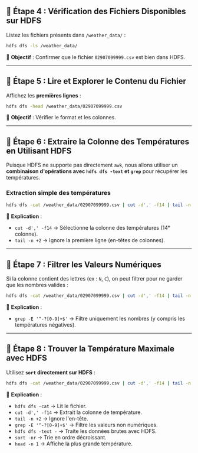## **🔹 Étape 4 : Vérification des Fichiers Disponibles sur HDFS**

Listez les fichiers présents dans `/weather_data/` :

```bash
hdfs dfs -ls /weather_data/
```
🔹 **Objectif** : Confirmer que le fichier `02907099999.csv` est bien dans HDFS.

---

## **🔹 Étape 5 : Lire et Explorer le Contenu du Fichier**

Affichez les **premières lignes** :

```bash
hdfs dfs -head /weather_data/02907099999.csv
```
🔹 **Objectif** : Vérifier le format et les colonnes.

---

## **🔹 Étape 6 : Extraire la Colonne des Températures en Utilisant HDFS**

Puisque HDFS ne supporte pas directement `awk`, nous allons utiliser un **combinaison d'opérations avec `hdfs dfs -text` et `grep`** pour récupérer les températures.

### **Extraction simple des températures**

```bash
hdfs dfs -cat /weather_data/02907099999.csv | cut -d',' -f14 | tail -n +2
```

🔹 **Explication** :

- `cut -d',' -f14` → Sélectionne la colonne des températures (14ᵉ colonne).
- `tail -n +2` → Ignore la première ligne (en-têtes de colonnes).

---

## **🔹 Étape 7 : Filtrer les Valeurs Numériques**

Si la colonne contient des lettres (ex : `N`, `C`), on peut filtrer pour ne garder que les nombres valides :

```bash
hdfs dfs -cat /weather_data/02907099999.csv | cut -d',' -f14 | tail -n +2 | grep -E '^-?[0-9]+$'`
```

🔹 **Explication** :

- `grep -E '^-?[0-9]+$'` → Filtre uniquement les nombres (y compris les températures négatives).

---

## **🔹 Étape 8 : Trouver la Température Maximale avec HDFS**

Utilisez **`sort` directement sur HDFS** :

```bash
hdfs dfs -cat /weather_data/02907099999.csv | cut -d',' -f14 | tail -n +2 | grep -E '^-?[0-9]+$' | hdfs dfs -text - | sort -nr | head -n 1`
```

🔹 **Explication** :

- `hdfs dfs -cat` → Lit le fichier.
- `cut -d',' -f14` → Extrait la colonne de température.
- `tail -n +2` → Ignore l'en-tête.
- `grep -E '^-?[0-9]+$'` → Filtre les valeurs non numériques.
- `hdfs dfs -text -` → Traite les données brutes avec HDFS.
- `sort -nr` → Trie en ordre décroissant.
- `head -n 1` → Affiche la plus grande température.
